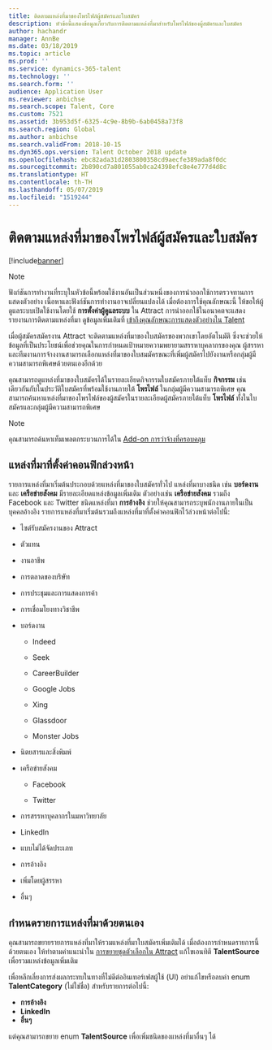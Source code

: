 ```yaml
---
title: ติดตามแหล่งที่มาของโพรไฟล์ผู้สมัครและใบสมัคร
description: หัวข้อนี้แสดงข้อมูลเกี่ยวกับการติดตามแหล่งที่มาสำหรับโพรไฟล์ของผู้สมัครและใบสมัคร
author: hachandr
manager: AnnBe
ms.date: 03/18/2019
ms.topic: article
ms.prod: ''
ms.service: dynamics-365-talent
ms.technology: ''
ms.search.form: ''
audience: Application User
ms.reviewer: anbichse
ms.search.scope: Talent, Core
ms.custom: 7521
ms.assetid: 3b953d5f-6325-4c9e-8b9b-6ab0458a73f8
ms.search.region: Global
ms.author: anbichse
ms.search.validFrom: 2018-10-15
ms.dyn365.ops.version: Talent October 2018 update
ms.openlocfilehash: ebc82ada31d2803800358cd9aecfe389ada8f0dc
ms.sourcegitcommit: 2b890cd7a801055ab0ca24398efc8e4e777d4d8c
ms.translationtype: HT
ms.contentlocale: th-TH
ms.lasthandoff: 05/07/2019
ms.locfileid: "1519244"
---
```

# <a name="track-sources-for-candidate-profiles-and-applications"></a>ติดตามแหล่งที่มาของโพรไฟล์ผู้สมัครและใบสมัคร 

[!include[banner](../includes/banner.md)]

> [!NOTE] 
> ฟังก์ชันการทำงานที่ระบุในหัวข้อนี้พร้อมใช้งานอันเป็นส่วนหนึ่งของการนำออกใช้การตรวจทานการแสดงตัวอย่าง เนื้อหาและฟังก์ชันการทำงานอาจเปลี่ยนแปลงได้ เมื่อต้องการใช้คุณลักษณะนี้ ให้ขอให้ผู้ดูแลระบบเปิดใช้งานโดยใช้ **การตั้งค่าผู้ดูแลระบบ** ใน Attract การนำออกใช้ในอนาคตจะแสดงรายงานการติดตามแหล่งที่มา ดูข้อมูลเพิ่มเติมที่ [เข้าถึงคุณลักษณะการแสดงตัวอย่างใน Talent](https://docs.microsoft.com/en-us/dynamics365/unified-operations/talent/access-preview-feature)

เมื่อผู้สมัครสมัครงาน Attract จะติดตามแหล่งที่มาของใบสมัครของพวกเขาโดยอัตโนมัติ ซึ่งจะช่วยให้ข้อมูลที่เป็นประโยชน์เพื่อช่วยคุณในการกำหนดเป้าหมายความพยายามสรรหาบุคลากรของคุณ ผู้สรรหาและทีมงานการจ้างงานสามารถเลือกแหล่งที่มาของใบสมมัครขณะที่เพิ่มผู้สมัครไปยังงานหรือกลุ่มผู้มีความสามารถพิเศษด้วยตนเองอีกด้วย

คุณสามารถดูแหล่งที่มาของใบสมัครได้ในรายละเอียดกิจกรรมใบสมัครภายใต้แท็บ **กิจกรรม** เช่นเดียวกันกับในประวัติใบสมัครที่พร้อมใช้งานภายใต้ **โพรไฟล์** ในกลุ่มผู้มีความสามารถพิเศษ คุณสามารถค้นหาแหล่งที่มาของโพรไฟล์ของผู้สมัครในรายละเอียดผู้สมัครภายใต้แท็บ **โพรไฟล์** ทั้งในใบสมัครและกลุ่มผู้มีความสามารถพิเศษ

> [!NOTE] 
> คุณสามารถค้นหาเท็มเพลตกระบวนการได้ใน [Add-on การว่าจ้างที่ครอบคลุม](https://docs.microsoft.com/en-us/dynamics365/unified-operations/talent/attract-comprehensive-hiring)

## <a name="pre-configured-sources"></a>แหล่งที่มาที่ตั้งค่าคอนฟิกล่วงหน้า

รายการแหล่งที่มาเริ่มต้นประกอบด้วยแหล่งที่มาของใบสมัครทั่วไป แหล่งที่มาบางชนิด เช่น **บอร์ดงาน** และ **เครือข่ายสังคม** มีรายละเอียดแหล่งข้อมูลเพิ่มเติม ตัวอย่างเช่น **เครือข่ายสังคม** รวมถึง Facebook และ Twitter ชนิดแหล่งที่มา **การอ้างอิง** ช่วยให้คุณสามารถระบุพนักงานภายในเป็นบุคคลอ้างอิง รายการแหล่งที่มาเริ่มต้นรวมถึงแหล่งที่มาที่ตั้งค่าคอนฟิกไว้ล่วงหน้าต่อไปนี้:

-   ไซต์รับสมัครงานของ Attract

-   ตัวแทน

-   งานอาชีพ

-   การตลาดของบริษัท

-   การประชุมและการแสดงการค้า

-   การเชื่อมโยงทางวิชาชีพ

-   บอร์ดงาน

    -   Indeed

    -   Seek

    -   CareerBuilder

    -   Google Jobs

    -   Xing

    -   Glassdoor

    -   Monster Jobs

-   นิตยสารและสิ่งพิมพ์

-   เครือข่ายสังคม

    -   Facebook

    -   Twitter

-   การสรรหาบุคลากรในมหาวิทยาลัย

-   LinkedIn

-   แบบไม่ได้จัดประเภท

-   การอ้างอิง

-   เพิ่มโดยผู้สรรหา

-   อื่นๆ

## <a name="customize-the-source-list"></a>กำหนดรายการแหล่งที่มาด้วยตนเอง 

คุณสามารถขยายรายการแหล่งที่มาให้รวมแหล่งที่มาใบสมัครเพิ่มเติมได้ เมื่อต้องการกำหนดรายการนี้ด้วยตนเอง ให้ทำตามคำแนะนำใน [การขยายชุดตัวเลือกใน Attract](https://docs.microsoft.com/en-us/dynamics365/unified-operations/talent/extensibility-attract#extending-option-sets-in-attract) แก้ไขเอนทิตี **TalentSource** เพื่อรวมแหล่งข้อมูลเพิ่มเติม 

เพื่อหลีกเลี่ยงการส่งผลกระทบในทางที่ไม่ดีต่ออินเทอร์เฟสผู้ใช้ (UI) อย่าแก้ไขหรือลบค่า enum **TalentCategory** (ไม่ใช่ชื่อ) สำหรับรายการต่อไปนี้:

- **การอ้างอิง**
- **LinkedIn**
- **อื่นๆ**

แต่คุณสามารถขยาย enum **TalentSource** เพื่อเพิ่มชนิดของแหล่งที่มาอื่นๆ ได้
